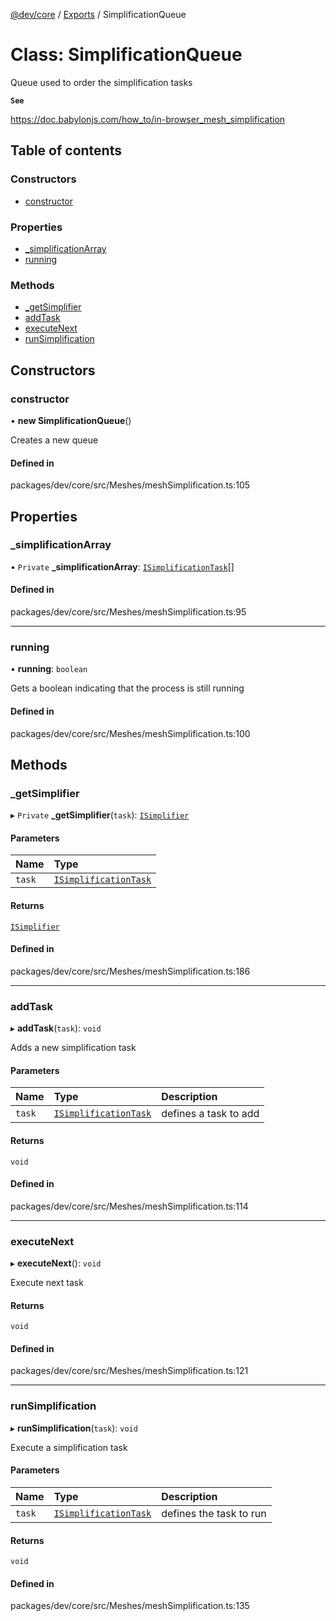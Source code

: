 [@dev/core](../README.md) / [Exports](../modules.md) / SimplificationQueue

# Class: SimplificationQueue

Queue used to order the simplification tasks

**`See`**

https://doc.babylonjs.com/how_to/in-browser_mesh_simplification

## Table of contents

### Constructors

- [constructor](SimplificationQueue.md#constructor)

### Properties

- [\_simplificationArray](SimplificationQueue.md#_simplificationarray)
- [running](SimplificationQueue.md#running)

### Methods

- [\_getSimplifier](SimplificationQueue.md#_getsimplifier)
- [addTask](SimplificationQueue.md#addtask)
- [executeNext](SimplificationQueue.md#executenext)
- [runSimplification](SimplificationQueue.md#runsimplification)

## Constructors

### constructor

• **new SimplificationQueue**()

Creates a new queue

#### Defined in

packages/dev/core/src/Meshes/meshSimplification.ts:105

## Properties

### \_simplificationArray

• `Private` **\_simplificationArray**: [`ISimplificationTask`](../interfaces/ISimplificationTask.md)[]

#### Defined in

packages/dev/core/src/Meshes/meshSimplification.ts:95

___

### running

• **running**: `boolean`

Gets a boolean indicating that the process is still running

#### Defined in

packages/dev/core/src/Meshes/meshSimplification.ts:100

## Methods

### \_getSimplifier

▸ `Private` **_getSimplifier**(`task`): [`ISimplifier`](../interfaces/ISimplifier.md)

#### Parameters

| Name | Type |
| :------ | :------ |
| `task` | [`ISimplificationTask`](../interfaces/ISimplificationTask.md) |

#### Returns

[`ISimplifier`](../interfaces/ISimplifier.md)

#### Defined in

packages/dev/core/src/Meshes/meshSimplification.ts:186

___

### addTask

▸ **addTask**(`task`): `void`

Adds a new simplification task

#### Parameters

| Name | Type | Description |
| :------ | :------ | :------ |
| `task` | [`ISimplificationTask`](../interfaces/ISimplificationTask.md) | defines a task to add |

#### Returns

`void`

#### Defined in

packages/dev/core/src/Meshes/meshSimplification.ts:114

___

### executeNext

▸ **executeNext**(): `void`

Execute next task

#### Returns

`void`

#### Defined in

packages/dev/core/src/Meshes/meshSimplification.ts:121

___

### runSimplification

▸ **runSimplification**(`task`): `void`

Execute a simplification task

#### Parameters

| Name | Type | Description |
| :------ | :------ | :------ |
| `task` | [`ISimplificationTask`](../interfaces/ISimplificationTask.md) | defines the task to run |

#### Returns

`void`

#### Defined in

packages/dev/core/src/Meshes/meshSimplification.ts:135
